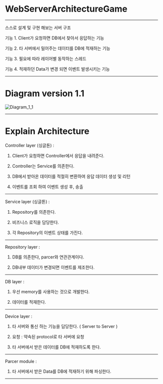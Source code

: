 # WebServerArchitectureGame

-----------------------------------------------------------------------------------------------------------------------------------------------------

스스로 설계 및 구현 해보는 서버 구조

기능 1. Client가 요청하면 DB에서 찾아서 응답하는 기능

기능 2. 타 서버에서 밀어주는 데이터를 DB에 적재하는 기능

기능 3. 필요에 따라 레이어별 동작하는 스레드

기능 4. 적재하던 Data가 변경 되면 이벤트 발생시키는 기능

-----------------------------------------------------------------------------------------------------------------------------------------------------

# Diagram version 1.1

![Diagram_1_1](https://user-images.githubusercontent.com/33487061/159020607-48d5c36c-d93e-47bf-928b-0291e6b02901.png)

-----------------------------------------------------------------------------------------------------------------------------------------------------

# Explain Architecture

Controller layer (싱글톤) : 

1. Client가 요청하면 Controller에서 응답을 내려준다.

2. Controller는 Service를 의존한다.

3. DB에서 받아온 데이터를 적절히 변환하여 응답 데이터 생성 및 리턴

4. 이벤트를 조회 하여 이벤트 생성 후, 송출

-----

Service layer (싱글톤) : 

1. Repository를 의존한다.

2. 비즈니스 로직을 담당한다.

3. 각 Repository의 이벤트 상태를 가진다.

-----

Repository layer :

1. DB를 의존한다, parcer와 연관관계이다.

2. DB내부 데이터가 변경되면 이벤트를 제조한다.

------

DB layer : 

1. 우선 memory를 사용하는 것으로 개발한다.

2. 데이터를 적재한다.

------

Device layer : 

1. 타 서버와 통신 하는 기능을 담당한다. ( Server to Server )

2. 요청 : 약속된 protocol로 타 서버에 요청

3. 타 서버에서 받은 데이터를 DB에 적재하도록 한다.

-----

Parcer module : 

1. 타 서버에서 받은 Data를 DB에 적재하기 위해 파싱한다.

-----------------------------------------------------------------------------------------------------------------------------------------------------

